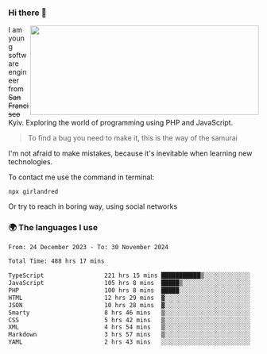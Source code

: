 ### Hi there 👋  

<img align='right' src="https://github-readme-stats.vercel.app/api?username=girlandred&count_private=true&show_icons=true&include_all_commits=true&hide_rank=true&hide_title=true&theme=buefy&card_width=300" width=460 height=180>


I am young software engineer from ~~San Francisco~~ Kyiv. Exploring the world of programming using PHP and JavaScript.


> To find a bug you need to make it, this is the way of the samurai



I'm not afraid to make mistakes, because it's inevitable when learning new technologies.

To contact me use the command in terminal:

```
npx girlandred
```

Or try to reach in boring way, using social networks


### 🌍 The languages I use

<!--START_SECTION:waka-->

```txt
From: 24 December 2023 - To: 30 November 2024

Total Time: 488 hrs 17 mins

TypeScript                 221 hrs 15 mins ███████████▒░░░░░░░░░░░░░   45.30 %
JavaScript                 105 hrs 8 mins  █████▒░░░░░░░░░░░░░░░░░░░   21.53 %
PHP                        100 hrs 8 mins  █████░░░░░░░░░░░░░░░░░░░░   20.50 %
HTML                       12 hrs 29 mins  ▓░░░░░░░░░░░░░░░░░░░░░░░░   02.56 %
JSON                       10 hrs 28 mins  ▓░░░░░░░░░░░░░░░░░░░░░░░░   02.14 %
Smarty                     8 hrs 46 mins   ▒░░░░░░░░░░░░░░░░░░░░░░░░   01.80 %
CSS                        5 hrs 42 mins   ▒░░░░░░░░░░░░░░░░░░░░░░░░   01.17 %
XML                        4 hrs 54 mins   ▒░░░░░░░░░░░░░░░░░░░░░░░░   01.01 %
Markdown                   3 hrs 57 mins   ▒░░░░░░░░░░░░░░░░░░░░░░░░   00.81 %
YAML                       2 hrs 43 mins   ░░░░░░░░░░░░░░░░░░░░░░░░░   00.56 %
```

<!--END_SECTION:waka-->
